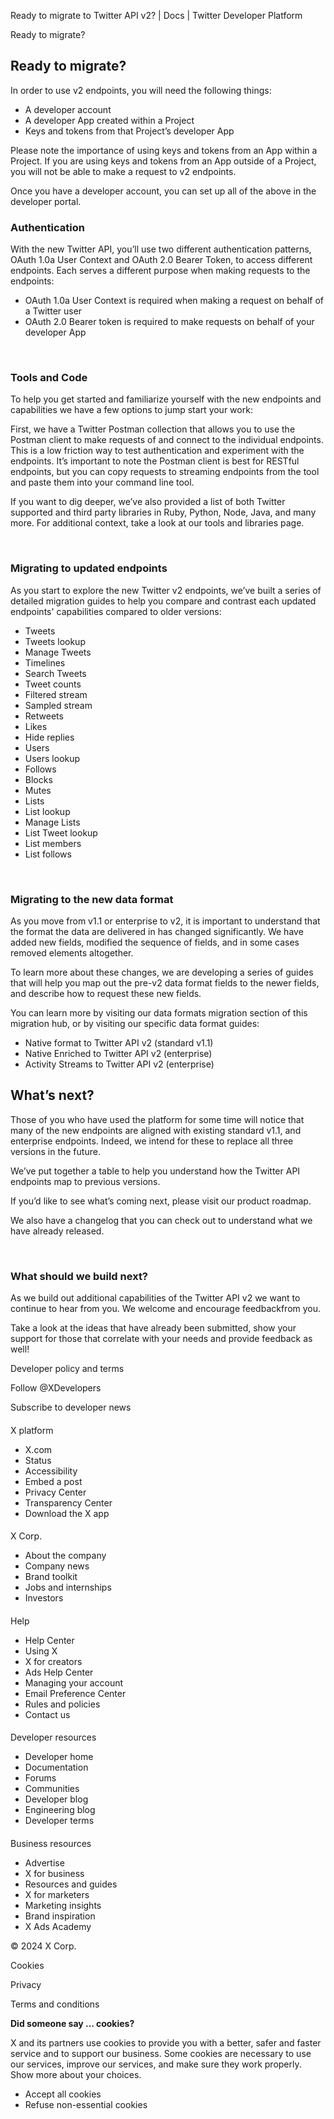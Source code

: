 



Ready to migrate to Twitter API v2? | Docs | Twitter Developer Platform 





































































































Ready to migrate?



Ready to migrate?
-----------------


In order to use v2 endpoints, you will need the following things:


* A developer account
* A developer App created within a Project
* Keys and tokens from that Project’s developer App


Please note the importance of using keys and tokens from an App within a Project. If you are using keys and tokens from an App outside of a Project, you will not be able to make a request to v2 endpoints.


Once you have a developer account, you can set up all of the above in the developer portal. 






### 


### Authentication


With the new Twitter API, you’ll use two different authentication patterns, OAuth 1.0a User Context and OAuth 2.0 Bearer Token, to access different endpoints. Each serves a different purpose when making requests to the endpoints: 


* OAuth 1.0a User Context is required when making a request on behalf of a Twitter user
* OAuth 2.0 Bearer token is required to make requests on behalf of your developer App


 


### Tools and Code


To help you get started and familiarize yourself with the new endpoints and capabilities we have a few options to jump start your work:


First, we have a Twitter Postman collection that allows you to use the Postman client to make requests of and connect to the individual endpoints. This is a low friction way to test authentication and experiment with the endpoints. It’s important to note the Postman client is best for RESTful endpoints, but you can copy requests to streaming endpoints from the tool and paste them into your command line tool.


If you want to dig deeper, we’ve also provided a list of both Twitter supported and third party libraries in Ruby, Python, Node, Java, and many more. For additional context, take a look at our tools and libraries page.


 


### Migrating to updated endpoints


As you start to explore the new Twitter v2 endpoints, we’ve built a series of detailed migration guides to help you compare and contrast each updated endpoints' capabilities compared to older versions:


* Tweets
* Tweets lookup
* Manage Tweets
* Timelines
* Search Tweets
* Tweet counts
* Filtered stream
* Sampled stream
* Retweets
* Likes
* Hide replies
* Users
* Users lookup
* Follows
* Blocks
* Mutes
* Lists
* List lookup
* Manage Lists
* List Tweet lookup
* List members
* List follows


 






### Migrating to the new data format


As you move from v1.1 or enterprise to v2, it is important to understand that the format the data are delivered in has changed significantly. We have added new fields, modified the sequence of fields, and in some cases removed elements altogether. 


To learn more about these changes, we are developing a series of guides that will help you map out the pre-v2 data format fields to the newer fields, and describe how to request these new fields. 


You can learn more by visiting our data formats migration section of this migration hub, or by visiting our specific data format guides:  




* Native format to Twitter API v2 (standard v1.1)
* Native Enriched to Twitter API v2 (enterprise)
* Activity Streams to Twitter API v2 (enterprise)







What’s next?
-------------


Those of you who have used the platform for some time will notice that many of the new endpoints are aligned with existing standard v1.1, and enterprise endpoints. Indeed, we intend for these to replace all three versions in the future. 


We’ve put together a table to help you understand how the Twitter API endpoints map to previous versions.


If you’d like to see what’s coming next, please visit our product roadmap.


We also have a changelog that you can check out to understand what we have already released.


 


### What should we build next?


As we build out additional capabilities of the Twitter API v2 we want to continue to hear from you. We welcome and encourage feedbackfrom you. 


Take a look at the ideas that have already been submitted, show your support for those that correlate with your needs and provide feedback as well!



















Developer policy and terms


Follow @XDevelopers


Subscribe to developer news












#### 
 X platform


* X.com
* Status
* Accessibility
* Embed a post
* Privacy Center
* Transparency Center
* Download the X app




#### 
 X Corp.


* About the company
* Company news
* Brand toolkit
* Jobs and internships
* Investors




#### 
 Help


* Help Center
* Using X
* X for creators
* Ads Help Center
* Managing your account
* Email Preference Center
* Rules and policies
* Contact us




#### 
 Developer resources


* Developer home
* Documentation
* Forums
* Communities
* Developer blog
* Engineering blog
* Developer terms




#### 
 Business resources


* Advertise
* X for business
* Resources and guides
* X for marketers
* Marketing insights
* Brand inspiration
* X Ads Academy









 © 2024 X Corp.
 


Cookies


Privacy


Terms and conditions






















**Did someone say … cookies?**  
  


 X and its partners use cookies to provide you with a better, safer and
 faster service and to support our business. Some cookies are necessary to use
 our services, improve our services, and make sure they work properly.
 Show more about your choices.


 




* Accept all cookies
* Refuse non-essential cookies















